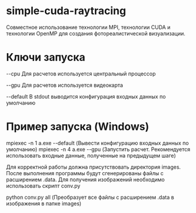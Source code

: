 # simple-cuda-raytracing

Совместное использование технологии MPI, технологии CUDA и технологии OpenMP для создания фотореалистической визуализации.

# Ключи запуска

--cpu Для расчетов используется центральный процессор

--gpu Для расчетов используется видеокарта

--default В stdout выводится конфигурация входных данных по умолчанию

# Пример запуска (Windows)

mpiexec -n 1 a.exe --default \(Вывести конфигурацию входных данных по умолчанию\)
mpiexec -n 4 a.exe --gpu (Запустить расчет. Рекомендуется использовать входные данные, полученные на предыдущем шаге)

Для корректной работы должна присутствовать директория images. После выполнения программы будут сгенерированы файлы с расширением .data.
Для получения изображений необходимо использовать скрипт conv.py

python conv.py all (Преобразует все файлы с расширением .data в изображения в папке images)
